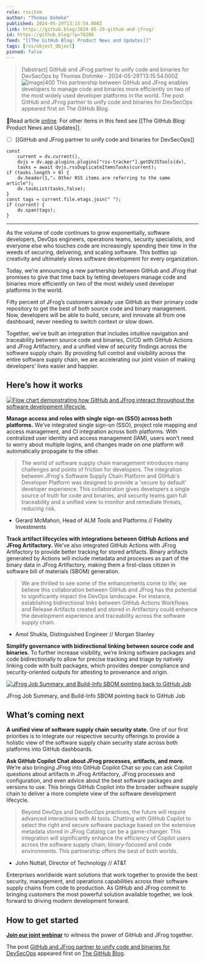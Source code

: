 ```yaml
---
role: rssitem
author: "Thomas Dohmke"
published: 2024-05-29T13:15:54.000Z
link: https://github.blog/2024-05-29-github-and-jfrog/
id: https://github.blog/?p=78206
feed: "[[The GitHub Blog꞉ Product News and Updates]]"
tags: [rss/object_Object]
pinned: false
---
```


> [!abstract] GitHub and JFrog partner to unify code and binaries for DevSecOps by Thomas Dohmke - 2024-05-29T13:15:54.000Z
> <span class="rss-image">![image|400](https://github.blog/wp-content/uploads/2024/05/github-jfrog-diagram_5c8101.png?w=1024&resize=1024%2C538)</span> This partnership between GitHub and JFrog enables developers to manage code and binaries more efficiently on two of the most widely used developer platforms in the world.  The post GitHub and JFrog partner to unify code and binaries for DevSecOps appeared first on The GitHub Blog.

🔗Read article [online](https://github.blog/2024-05-29-github-and-jfrog/). For other items in this feed see [[The GitHub Blog꞉ Product News and Updates]].

- [ ] [[GitHub and JFrog partner to unify code and binaries for DevSecOps]]

~~~dataviewjs
const
    current = dv.current(),
	dvjs = dv.app.plugins.plugins["rss-tracker"].getDVJSTools(dv),
	tasks = await dvjs.rssDuplicateItemsTasks(current);
if (tasks.length > 0) {
	dv.header(1,"⚠ Other RSS items are referring to the same article");
    dv.taskList(tasks,false);
}
const tags = current.file.etags.join(" ");
if (current) {
	dv.span(tags);
}
~~~

- - -
As the volume of code continues to grow exponentially, software developers, DevOps engineers, operations teams, security specialists, and everyone else who touches code are increasingly spending their time in the weeds of securing, delivering, and scaling software. This bottles up creativity and ultimately slows software development for every organization.

Today, we’re announcing a new partnership between GitHub and JFrog that promises to give that time back by letting developers manage code and binaries more efficiently on two of the most widely used developer platforms in the world.

Fifty percent of JFrog’s customers already use GitHub as their primary code repository to get the best of both source code and binary management. Now, developers will be able to build, secure, and innovate all from one dashboard, never needing to switch context or slow down.

Together, we’ve built an integration that includes intuitive navigation and traceability between source code and binaries, CI/CD with GitHub Actions and JFrog Artifactory, and a unified view of security findings across the software supply chain. By providing full control and visibility across the entire software supply chain, we are accelerating our joint vision of making developers’ lives easier and happier.

## Here’s how it works[](#heres-how-it-works)

[![Flow chart demonstrating how GitHub and JFrog interact throughout the software development lifecycle.](https://github.blog/wp-content/uploads/2024/05/github-jfrog-diagram_5c8101.png?w=1024&resize=1024%2C538)](https://github.blog/wp-content/uploads/2024/05/github-jfrog-diagram_5c8101.png)

**Manage access and roles with single sign-on (SSO) across both platforms.** We’ve integrated single sign-on (SSO), project role mapping and access management, and CI integration across both platforms. With centralized user identity and access management (IAM), users won’t need to worry about multiple logins, and changes made on one platform will automatically propagate to the other.

> The world of software supply chain management introduces many challenges and points of friction for developers. The integration between JFrog's Software Supply Chain Platform and GitHub's Developer Platform was designed to provide a 'secure by default' developer experience. This collaboration gives developers a single source of truth for code and binaries, and security teams gain full traceability and a unified view to monitor and remediate threats, reducing risk.

- Gerard McMahon, Head of ALM Tools and Platforms // Fidelity Investments

**Track artifact lifecycles with integrations between GitHub Actions and JFrog Artifactory.** We’ve also integrated GitHub Actions with JFrog Artifactory to provide better tracking for stored artifacts. Binary artifacts generated by Actions will include metadata and processes as part of the binary data in JFrog Artifactory, making them a first-class citizen in software bill of materials (SBOM) generation.

> We are thrilled to see some of the enhancements come to life; we believe this collaboration between GitHub and JFrog has the potential to significantly impact the DevOps landscape. For instance, establishing bidirectional links between GitHub Actions Workflows and Release Artifacts created and stored in Artifactory could enhance the development experience and traceability across the software supply chain.

- Amol Shukla, Distinguished Engineer // Morgan Stanley

**Simplify governance with bidirectional linking between source code and binaries.** To further increase visibility, we’re linking software packages and code bidirectionally to allow for precise tracking and triage by natively linking code with built packages, which provides deeper compliance and security-oriented outputs for attesting to provenance and origin.

[![JFrog Job Summary, and Build-Info SBOM pointing back to GitHub Job](https://github.blog/wp-content/uploads/2024/05/JFrog-GitHub-Job-Summary_-Simplify-governance-with-bi-directional-linking-between-source-code-and-binaries.gif)](https://github.blog/wp-content/uploads/2024/05/JFrog-GitHub-Job-Summary_-Simplify-governance-with-bi-directional-linking-between-source-code-and-binaries.gif)

JFrog Job Summary, and Build-Info SBOM pointing back to GitHub Job

## What’s coming next[](#whats-coming-next)

**A unified view of software supply chain security state.** One of our first priorities is to integrate our respective security offerings to provide a holistic view of the software supply chain security state across both platforms into GitHub dashboards.

**Ask GitHub Copilot Chat about JFrog processes, artifacts, and more.** We’re also bringing JFrog into GitHub Copilot Chat so you can ask Copilot questions about artifacts in JFrog Artifactory, JFrog processes and configuration, and even advice about the best software packages and versions to use. This brings GitHub Copilot into the broader software supply chain to deliver a more complete view of the software development lifecycle.

> Beyond DevOps and DevSecOps practices, the future will require advanced interactions with AI tools. Chatting with GitHub Copilot to select the right and secure software package based on the extensive metadata stored in JFrog Catalog can be a game-changer. This integration will significantly enhance the efficiency of Copilot users across the software supply chain; binary-focused and code environments. This partnership offers the best of both worlds.

- John Nuttall, Director of Technology // AT&T

Enterprises worldwide want solutions that work together to provide the best security, management, and operations capabilities across their software supply chains from code to production. As GitHub and JFrog commit to bringing customers the most powerful solution available together, we look forward to driving modern development forward.

## How to get started[](#how-to-get-started)

[**Join our joint webinar**](https://jfrog.com/github-webinar/) to witness the power of GitHub and JFrog together.

The post [GitHub and JFrog partner to unify code and binaries for DevSecOps](https://github.blog/2024-05-29-github-and-jfrog/) appeared first on [The GitHub Blog](https://github.blog).